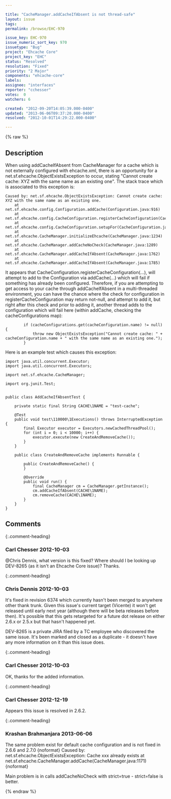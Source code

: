```yaml
---

title: "CacheManager.addCacheIfAbsent is not thread-safe"
layout: issue
tags: 
permalink: /browse/EHC-970

issue_key: EHC-970
issue_numeric_sort_key: 970
issuetype: "Bug"
project: "Ehcache Core"
project_key: "EHC"
status: "Resolved"
resolution: "Fixed"
priority: "2 Major"
components: "ehcache-core"
labels: 
assignee: "interfaces"
reporter: "cchesser"
votes:  0
watchers: 6

created: "2012-09-20T14:05:39.000-0400"
updated: "2013-06-06T09:37:20.000-0400"
resolved: "2012-10-01T14:29:22.000-0400"

---
```




{% raw %}



## Description

<div markdown="1" class="description">

When using addCacheIfAbsent from CacheManager for a cache which is not externally configured with ehcache.xml, there is an opportunity for a net.sf.ehcache.ObjectExistsException to occur, stating "Cannot create cache: XYZ with the same name as an existing one".  The stack trace which is associated to this exception is:


```
Caused by: net.sf.ehcache.ObjectExistsException: Cannot create cache: XYZ with the same name as an existing one.
	at net.sf.ehcache.config.Configuration.addCache(Configuration.java:916)
	at net.sf.ehcache.config.CacheConfiguration.registerCacheConfiguration(CacheConfiguration.java:1650)
	at net.sf.ehcache.config.CacheConfiguration.setupFor(CacheConfiguration.java:1549)
	at net.sf.ehcache.CacheManager.initializeEhcache(CacheManager.java:1234)
	at net.sf.ehcache.CacheManager.addCacheNoCheck(CacheManager.java:1289)
	at net.sf.ehcache.CacheManager.addCacheIfAbsent(CacheManager.java:1762)
	at net.sf.ehcache.CacheManager.addCacheIfAbsent(CacheManager.java:1785)
```


It appears that CacheConfiguration.registerCacheConfiguration(...), will attempt to add to the Configuration via addCache(...) which will fail if something has already been configured.  Therefore, if you are attempting to get access to your cache through addCacheIfAbsent in a multi-threaded environment, you can have the chance where the check for configuration in registerCacheConfiguration may return not-null, and attempt to add it, but right after this check and prior to adding it, another thread adds to the configuration which will fail here (within addCache, checking the cacheConfigurations map):

```
        if (cacheConfigurations.get(cacheConfiguration.name) != null) {
            throw new ObjectExistsException("Cannot create cache: " + cacheConfiguration.name + " with the same name as an existing one.");
        }
```


Here is an example test which causes this exception:

```
import java.util.concurrent.Executor;
import java.util.concurrent.Executors;

import net.sf.ehcache.CacheManager;

import org.junit.Test;


public class AddCacheIfAbsentTest {

    private static final String CACHE\1NAME = "test-cache";

    @Test
    public void test\110000\1Executions() throws InterruptedException {
        final Executor executor = Executors.newCachedThreadPool();
        for (int i = 0; i < 10000; i++) {
            executor.execute(new CreateAndRemoveCache());
        }
    }

    public class CreateAndRemoveCache implements Runnable {

        public CreateAndRemoveCache() {
        }

        @Override
        public void run() {
            final CacheManager cm = CacheManager.getInstance();
            cm.addCacheIfAbsent(CACHE\1NAME);
            cm.removeCache(CACHE\1NAME);
        }
    }
}
```


</div>

## Comments


{:.comment-heading}
### **Carl Chesser** <span class="date">2012-10-03</span>

<div markdown="1" class="comment">

@Chris Dennis, what version is this fixed?  Where should I be looking up DEV-8265 (as it isn't an Ehcache Core issue)?  Thanks.

</div>


{:.comment-heading}
### **Chris Dennis** <span class="date">2012-10-03</span>

<div markdown="1" class="comment">

It's fixed in revision 6374 which currently hasn't been merged to anywhere other thank trunk.  Given this issue's current target (Vicente) it won't get released until early next year (although there will be beta releases before then).  It's possible that this gets retargeted for a future dot release on either 2.6.x or 2.5.x but that hasn't happened yet.

DEV-8265 is a private JIRA filed by a TC employee who discovered the same issue.  It's been marked and closed as a duplicate - it doesn't have any more information on it than this issue does.

</div>


{:.comment-heading}
### **Carl Chesser** <span class="date">2012-10-03</span>

<div markdown="1" class="comment">

OK, thanks for the added information.

</div>


{:.comment-heading}
### **Carl Chesser** <span class="date">2012-12-19</span>

<div markdown="1" class="comment">

Appears this issue is resolved in 2.6.2.

</div>


{:.comment-heading}
### **Krashan Brahmanjara** <span class="date">2013-06-06</span>

<div markdown="1" class="comment">

The same problem exist for default cache configuration and is not fixed in 2.6.6 and 2.7.0
{noformat}
Caused by: net.sf.ehcache.ObjectExistsException: Cache xxx already exists
	at net.sf.ehcache.CacheManager.addCache(CacheManager.java:1171)
{noformat}

Main problem is in calls addCacheNoCheck with strict=true - strict=false is better.

</div>



{% endraw %}
